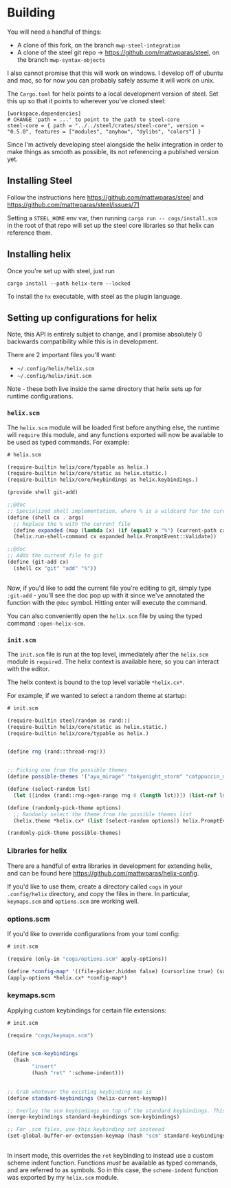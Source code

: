 # Building

You will need a handful of things:

* A clone of this fork, on the branch `mwp-steel-integration`
* A clone of the steel git repo -> https://github.com/mattwparas/steel, on the branch `mwp-syntax-objects`

I also cannot promise that this will work on windows. I develop off of ubuntu and mac, so for now you can probably safely assume it will work on unix.

The `Cargo.toml` for helix points to a local development version of steel. Set this up so that it points to wherever you've cloned steel:

```
[workspace.dependencies]
# CHANGE 'path = ...' to point to the path to steel-core
steel-core = { path = "../../steel/crates/steel-core", version = "0.5.0", features = ["modules", "anyhow", "dylibs", "colors"] }
```

Since I'm actively developing steel alongside the helix integration in order to make things as smooth as possible, its not referencing a published version yet.

## Installing Steel

Follow the instructions here https://github.com/mattwparas/steel and https://github.com/mattwparas/steel/issues/71

Setting a `STEEL_HOME` env var, then running `cargo run -- cogs/install.scm` in the root of that repo will set up the steel core libraries so that helix can reference them.

## Installing helix

Once you're set up with steel, just run

`cargo install --path helix-term --locked`

To install the `hx` executable, with steel as the plugin language.


## Setting up configurations for helix

Note, this API is entirely subjet to change, and I promise absolutely 0 backwards compatibility while this is in development.

There are 2 important files you'll want:

* `~/.config/helix/helix.scm`
* `~/.config/helix/init.scm`

Note - these both live inside the same directory that helix sets up for runtime configurations.


### `helix.scm`

The `helix.scm` module will be loaded first before anything else, the runtime will `require` this module, and any functions exported will now be available
to be used as typed commands. For example:


```scheme
# helix.scm

(require-builtin helix/core/typable as helix.)
(require-builtin helix/core/static as helix.static.)
(require-builtin helix/core/keybindings as helix.keybindings.)

(provide shell git-add)

;;@doc
;; Specialized shell implementation, where % is a wildcard for the current file
(define (shell cx . args)
  ;; Replace the % with the current file
  (define expanded (map (lambda (x) (if (equal? x "%") (current-path cx) x)) args))
  (helix.run-shell-command cx expanded helix.PromptEvent::Validate))

;;@doc
;; Adds the current file to git	
(define (git-add cx)
  (shell cx "git" "add" "%"))
	
```

Now, if you'd like to add the current file you're editing to git, simply type `:git-add` - you'll see the doc pop up with it since we've annotated the function
with the `@doc` symbol. Hitting enter will execute the command.

You can also conveniently open the `helix.scm` file by using the typed command `:open-helix-scm`.


### `init.scm`

The `init.scm` file is run at the top level, immediately after the `helix.scm` module is `require`d. The helix context is available here, so you can interact with the editor.

The helix context is bound to the top level variable `*helix.cx*`.

For example, if we wanted to select a random theme at startup:

```scheme
# init.scm

(require-builtin steel/random as rand::)
(require-builtin helix/core/static as helix.static.)
(require-builtin helix/core/typable as helix.)


(define rng (rand::thread-rng!))


;; Picking one from the possible themes
(define possible-themes '("ayu_mirage" "tokyonight_storm" "catppuccin_macchiato"))

(define (select-random lst)
  (let ([index (rand::rng->gen-range rng 0 (length lst))]) (list-ref lst index)))

(define (randomly-pick-theme options)
  ;; Randomly select the theme from the possible themes list
  (helix.theme *helix.cx* (list (select-random options)) helix.PromptEvent::Validate))

(randomly-pick-theme possible-themes)

```

### Libraries for helix

There are a handful of extra libraries in development for extending helix, and can be found here https://github.com/mattwparas/helix-config.

If you'd like to use them, create a directory called `cogs` in your `.config/helix` directory, and copy the files in there. In particular, `keymaps.scm` and `options.scm` are working well.

### options.scm

If you'd like to override configurations from your toml config:


```scheme
# init.scm

(require (only-in "cogs/options.scm" apply-options))

(define *config-map* '((file-picker.hidden false) (cursorline true) (soft-wrap.enable true)))
(apply-options *helix.cx* *config-map*)

```


### keymaps.scm

Applying custom keybindings for certain file extensions:


```scheme
# init.scm

(require "cogs/keymaps.scm")


(define scm-keybindings
  (hash 
        "insert"
        (hash "ret" ':scheme-indent)))

				
;; Grab whatever the existing keybinding map is
(define standard-keybindings (helix-current-keymap))

;; Overlay the scm keybindings on top of the standard keybindings. This does a little mutation here, so its a bit funky looking.
(merge-keybindings standard-keybindings scm-keybindings)

;; For .scm files, use this keybinding set insteead
(set-global-buffer-or-extension-keymap (hash "scm" standard-keybindings))
	
```

In insert mode, this overrides the `ret` keybinding to instead use a custom scheme indent function. Functions _must_ be available as typed commands, and are referred to
as symbols. So in this case, the `scheme-indent` function was exported by my `helix.scm` module.

